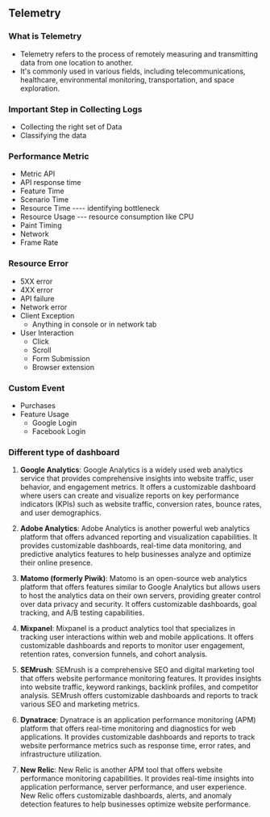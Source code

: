 ## Telemetry
### What is Telemetry 
- Telemetry refers to the process of remotely measuring and transmitting data from one location to another.
- It's commonly used in various fields, including telecommunications, healthcare, environmental monitoring, transportation, and space exploration.

### Important Step in Collecting Logs
- Collecting the right set of Data
- Classifying the data

### Performance Metric
- Metric API 
- API response time
- Feature Time
- Scenario Time
- Resource Time ---- identifying bottleneck 
- Resource Usage --- resource consumption like CPU 
- Paint Timing
- Network 
- Frame Rate


### Resource Error
- 5XX error
- 4XX error
- API failure
- Network error
- Client Exception
    - Anything in console or in network tab 
- User Interaction 
    - Click 
    - Scroll
    - Form Submission
    - Browser extension 

### Custom Event
- Purchases
- Feature Usage
    - Google Login 
    - Facebook Login 

### Different type of dashboard

1. **Google Analytics**: Google Analytics is a widely used web analytics service that provides comprehensive insights into website traffic, user behavior, and engagement metrics. It offers a customizable dashboard where users can create and visualize reports on key performance indicators (KPIs) such as website traffic, conversion rates, bounce rates, and user demographics.

2. **Adobe Analytics**: Adobe Analytics is another powerful web analytics platform that offers advanced reporting and visualization capabilities. It provides customizable dashboards, real-time data monitoring, and predictive analytics features to help businesses analyze and optimize their online presence.

3. **Matomo (formerly Piwik)**: Matomo is an open-source web analytics platform that offers features similar to Google Analytics but allows users to host the analytics data on their own servers, providing greater control over data privacy and security. It offers customizable dashboards, goal tracking, and A/B testing capabilities.

4. **Mixpanel**: Mixpanel is a product analytics tool that specializes in tracking user interactions within web and mobile applications. It offers customizable dashboards and reports to monitor user engagement, retention rates, conversion funnels, and cohort analysis.

5. **SEMrush**: SEMrush is a comprehensive SEO and digital marketing tool that offers website performance monitoring features. It provides insights into website traffic, keyword rankings, backlink profiles, and competitor analysis. SEMrush offers customizable dashboards and reports to track various SEO and marketing metrics.

6. **Dynatrace**: Dynatrace is an application performance monitoring (APM) platform that offers real-time monitoring and diagnostics for web applications. It provides customizable dashboards and reports to track website performance metrics such as response time, error rates, and infrastructure utilization.

7. **New Relic**: New Relic is another APM tool that offers website performance monitoring capabilities. It provides real-time insights into application performance, server performance, and user experience. New Relic offers customizable dashboards, alerts, and anomaly detection features to help businesses optimize website performance.
